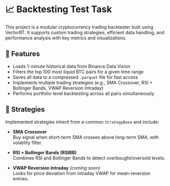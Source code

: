 # 📈 Backtesting Test Task

This project is a modular cryptocurrency trading backtester built using VectorBT. It supports custom trading strategies, efficient data handling, and performance analysis with key metrics and visualizations.

## 🚀 Features

- Loads 1-minute historical data from Binance Data Vision
- Filters the top 100 most liquid BTC pairs for a given time range
- Saves all data to a compressed `.parquet` file for fast access
- Implements multiple trading strategies (e.g., SMA Crossover, RSI + Bollinger Bands, VWAP Reversion Intraday)
- Performs portfolio-level backtesting across all pairs simultaneously

## 🧠 Strategies

Implemented strategies inherit from a common `StrategyBase` and include:

- **SMA Crossover**  
  Buy signal when short-term SMA crosses above long-term SMA, with volatility filter.

- **RSI + Bollinger Bands (RSIBB)**  
  Combines RSI and Bollinger Bands to detect overbought/oversold levels.

- **VWAP Reversion Intraday** *(coming soon)*  
  Looks for price deviation from intraday VWAP for mean-reversion entries.



